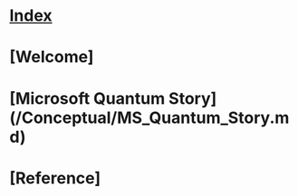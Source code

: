 # [Index](index.md)
# [Welcome]
# [Microsoft Quantum Story] (/Conceptual/MS_Quantum_Story.md)
# [Reference]